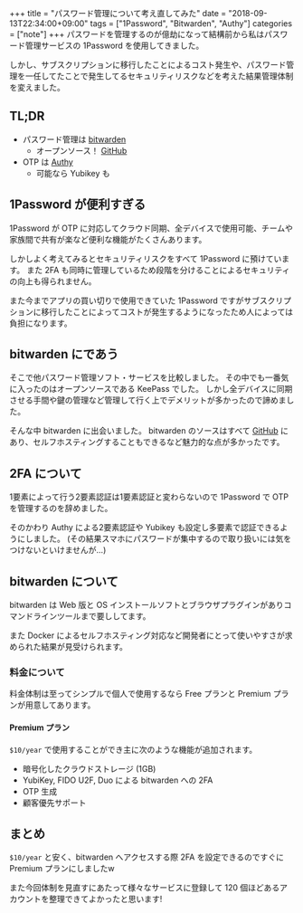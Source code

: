 +++
title = "パスワード管理について考え直してみた"
date = "2018-09-13T22:34:00+09:00"
tags = ["1Password", "Bitwarden", "Authy"]
categories = ["note"]
+++
パスワードを管理するのが億劫になって結構前から私はパスワード管理サービスの 1Password を使用してきました。

しかし、サブスクリプションに移行したことによるコスト発生や、パスワード管理を一任してたことで発生してるセキュリティリスクなどを考えた結果管理体制を変えました。

<h2 id="tl-dr">TL;DR</h2>

<ul><li>パスワード管理は <a href="https://bitwarden.com/">bitwarden</a><ul><li>オープンソース！ <a href="https://github.com/bitwarden">GitHub</a></li></ul></li><li>OTP は <a href="https://authy.com/">Authy</a><ul><li>可能なら Yubikey も</li></ul></li></ul>

<h2 id="1password-が便利すぎる">1Password が便利すぎる</h2>

1Password が OTP に対応してクラウド同期、全デバイスで使用可能、チームや家族間で共有が楽など便利な機能がたくさんあります。

しかしよく考えてみるとセキュリティリスクをすべて 1Password に預けています。 また 2FA も同時に管理しているため段階を分けることによるセキュリティの向上も得られません。

また今までアプリの買い切りで使用できていた 1Password ですがサブスクリプションに移行したことによってコストが発生するようになったため人によっては負担になります。

<h2 id="bitwarden-にであう">bitwarden にであう</h2>

そこで他パスワード管理ソフト・サービスを比較しました。 その中でも一番気に入ったのはオープンソースである KeePass でした。 しかし全デバイスに同期させる手間や鍵の管理など管理して行く上でデメリットが多かったので諦めました。

そんな中 bitwarden に出会いました。 bitwarden のソースはすべて <a href="https://github.com/bitwarden">GitHub</a> にあり、セルフホスティングすることもできるなど魅力的な点が多かったです。

<h2 id="2fa-について">2FA について</h2>

1要素によって行う2要素認証は1要素認証と変わらないので 1Password で OTP を管理するのを辞めました。

そのかわり Authy による2要素認証や Yubikey も設定し多要素で認証できるようにしました。 (その結果スマホにパスワードが集中するので取り扱いには気をつけないといけませんが…)

<h2 id="bitwarden-について">bitwarden について</h2>

bitwarden は Web 版と OS インストールソフトとブラウザプラグインがありコマンドラインツールまで要ししてます。

また Docker によるセルフホスティング対応など開発者にとって使いやすさが求められた結果が見受けられます。

<h3 id="料金について">料金について</h3>

料金体制は至ってシンプルで個人で使用するなら Free プランと Premium プランが用意してあります。

<h4 id="premium-プラン">Premium プラン</h4>

<code>$10/year</code> で使用することができ主に次のような機能が追加されます。

<ul><li>暗号化したクラウドストレージ (1GB)</li><li>YubiKey, FIDO U2F, Duo による bitwarden への 2FA</li><li>OTP 生成</li><li>顧客優先サポート</li></ul>

<h2 id="まとめ">まとめ</h2>

<code>$10/year</code> と安く、bitwarden へアクセスする際 2FA を設定できるのですぐに Premium プランにしましたw

また今回体制を見直すにあたって様々なサービスに登録して 120 個ほどあるアカウントを整理できてよかったと思います!
